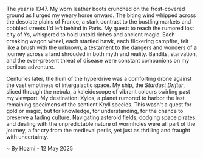 
The year is 1347.  My worn leather boots crunched on the frost-covered ground as I urged my weary horse onward.  The biting wind whipped across the desolate plains of France, a stark contrast to the bustling markets and cobbled streets I'd left behind in Paris.  My quest: to reach the rumored lost city of Ys, whispered to hold untold riches and ancient magic. Each creaking wagon wheel, each startled hawk, each flickering campfire, felt like a brush with the unknown, a testament to the dangers and wonders of a journey across a land shrouded in both myth and reality.  Bandits, starvation, and the ever-present threat of disease were constant companions on my perilous adventure.

Centuries later, the hum of the hyperdrive was a comforting drone against the vast emptiness of intergalactic space.  My ship, the *Stardust Drifter*, sliced through the nebula, a kaleidoscope of vibrant colours swirling past my viewport.  My destination: Xylos, a planet rumored to harbor the last remaining specimens of the sentient Kryll species.  This wasn't a quest for gold or magic, but for knowledge, for understanding, for the chance to preserve a fading culture.  Navigating asteroid fields, dodging space pirates, and dealing with the unpredictable nature of wormholes were all part of the journey, a far cry from the medieval perils, yet just as thrilling and fraught with uncertainty.

~ By Hozmi - 12 May 2025
